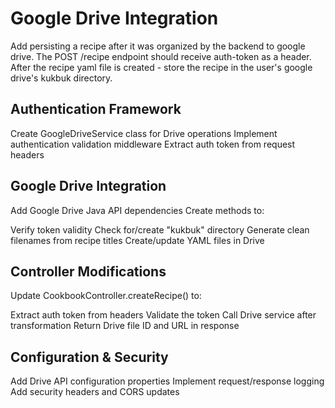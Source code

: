 # Google Drive Integration
Add persisting a recipe after it was organized by the backend to google drive.
The POST /recipe endpoint should receive auth-token as a header. After the recipe yaml file is created - store the recipe in the user's google drive's kukbuk directory. 

## Authentication Framework

Create GoogleDriveService class for Drive operations
Implement authentication validation middleware
Extract auth token from request headers

## Google Drive Integration

Add Google Drive Java API dependencies
Create methods to:

Verify token validity
Check for/create "kukbuk" directory
Generate clean filenames from recipe titles
Create/update YAML files in Drive

## Controller Modifications

Update CookbookController.createRecipe() to:

Extract auth token from headers
Validate the token
Call Drive service after transformation
Return Drive file ID and URL in response

## Configuration & Security

Add Drive API configuration properties
Implement request/response logging
Add security headers and CORS updates